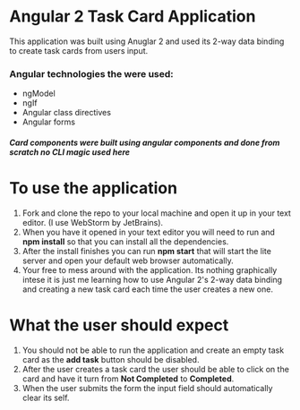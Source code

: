# Angular 2 Task Card Application

This application was built using Anuglar 2 and used its 2-way data binding to create task cards from users input.

### Angular technologies the were used:
- ngModel
- ngIf
- Angular class directives
- Angular forms
##### Card components were built using angular components and done from scratch no CLI magic used here


# To use the application
1. Fork and clone the repo to your local machine and open it up in your text editor. (I use WebStorm by JetBrains).
2. When you have it opened in your text editor you will need to run and **npm install** so that you can install all the dependencies.
3. After the install finishes you can run **npm start** that will start the lite server and open your default web browser automatically.
4. Your free to mess around with the application. Its nothing graphically intese it is just me learning how to use Angular 2's 2-way data binding and creating a new task card each time the user creates a new one.

# What the user should expect
1. You should not be able to run the application and create an empty task card as the **add task** button should be disabled.
2. After the user creates a task card the user should be able to click on the card and have it turn from **Not Completed** to **Completed**.
3. When the user submits the form the input field should automatically clear its self.